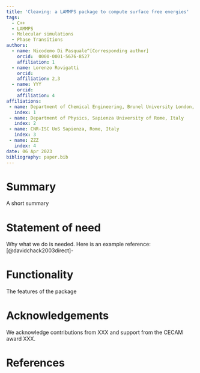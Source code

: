```yaml
---
title: 'Cleaving: a LAMMPS package to compute surface free energies'
tags:
  - C++
  - LAMMPS
  - Molecular simulations
  - Phase Transitions
authors:
  - name: Nicodemo Di Pasquale^[Corresponding author]
    orcid:  0000-0001-5676-8527
    affiliation: 1
  - name: Lorenzo Rovigatti
    orcid: 
    affiliation: 2,3
  - name: YYY
    orcid:
    affiliation: 4
affiliations:
 - name: Department of Chemical Engineering, Brunel University London, United Kingdom
   index: 1
 - name: Department of Physics, Sapienza University of Rome, Italy
   index: 2
 - name: CNR-ISC UoS Sapienza, Rome, Italy
   index: 3
 - name: ZZZ
   index: 4
date: 06 Apr 2023
bibliography: paper.bib
---
```


# Summary

A short summary

# Statement of need

Why what we do is needed. Here is an example reference: [@davidchack2003direct]-

# Functionality

The features of the package

# Acknowledgements

We acknowledge contributions from XXX and support from the CECAM award XXX.

# References


